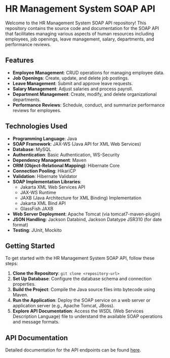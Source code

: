 # HR Management System SOAP API

Welcome to the HR Management System SOAP API repository! This repository contains the source code and documentation for the SOAP API that facilitates managing various aspects of human resources including employees, job openings, leave management, salary, departments, and performance reviews.

## Features

- **Employee Management**: CRUD operations for managing employee data.
- **Job Openings**: Create, update, and delete job postings.
- **Leave Management**: Submit and approve leave requests.
- **Salary Management**: Adjust salaries and process payroll.
- **Department Management**: Create, modify, and delete organizational departments.
- **Performance Reviews**: Schedule, conduct, and summarize performance reviews for employees.

## Technologies Used

- **Programming Language**: Java
- **SOAP Framework**: JAX-WS (Java API for XML Web Services)
- **Database**: MySQL
- **Authentication**: Basic Authentication, WS-Security
- **Dependency Management**: Maven
- **ORM (Object-Relational Mapping)**: Hibernate Core
- **Connection Pooling**: HikariCP
- **Validation**: Hibernate Validator
- **SOAP Implementation Libraries**:
  - Jakarta XML Web Services API
  - JAX-WS Runtime
  - JAXB (Java Architecture for XML Binding) Implementation
  - Jakarta XML Bind API
  - GlassFish JAXB 
- **Web Server Deployment**: Apache Tomcat (via tomcat7-maven-plugin)
- **JSON Handling**: Jackson Databind, Jackson Datatype JSR310 (for date format)
- **Testing**: JUnit, Mockito

## Getting Started

To get started with the HR Management System SOAP API, follow these steps:

1. **Clone the Repository**: `git clone <repository-url>`
2. **Set Up Database**: Configure the database schema and connection properties. 
3. **Build the Project**: Compile the Java source files into bytecode using Maven.
4. **Run the Application**: Deploy the SOAP service on a web server or application server (e.g., Apache Tomcat, JBoss).
5. **Explore API Documentation**: Access the WSDL (Web Services Description Language) file to understand the available SOAP operations and message formats.


## API Documentation

Detailed documentation for the API endpoints can be found [here](https://documenter.getpostman.com/view/33815865/2sA3BgBw72).

